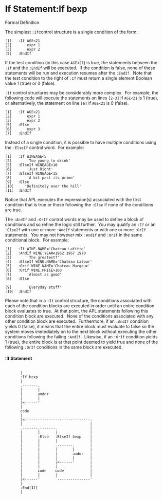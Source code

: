 





<h1 class="heading"><span class="name">If Statement</span><span class="command">:If bexp</span></h1>

Formal Definition


The simplest `:If`control structure is a single condition of the form:
```apl
[1]   :If AGE<21
[2]       expr 1
[3]       expr 2
[5]   :EndIf
```




If the test condition (in this case `AGE<21`) is true, the statements between the `:If` and the `:EndIf` will be executed.  If the condition is false, none of these statements will be run and execution resumes after the `:EndIf`.  Note that the test condition to the right of `:If` must return a single element Boolean value 1 (true) or 0 (false).


`:If` control structures may be considerably more complex.  For example, the following code will execute the statements on lines `[2-3]` if `AGE<21` is 1 (true), or alternatively, the statement on line `[6]` if `AGE<21` is 0 (false).
```apl
[1]   :If AGE<21
[2]       expr 1    
[3]       expr 2
[5]   :Else
[6]       expr 3
[7]   :EndIf
```


Instead of a single condition, it is possible to have multiple conditions using the `:ElseIf` control word.  For example:
```apl
[1]   :If WINEAGE<5
[2]       'Too young to drink'
[5]   :ElseIf WINEAGE<10
[6]       'Just Right'
[7]   :ElseIf WINEAGE<15
[8]       'A bit past its prime'
[9]   :Else
[10]     'Definitely over the hill'
[11]  :EndIf
```


Notice that APL executes the expression(s) associated with the first condition that is true or those following the `:Else` if none of the conditions are true.


The `:AndIf` and `:OrIf` control words may be used to define a block of conditions and so refine the logic still further.  You may qualify an `:If` or an `:ElseIf` with one or more `:AndIf` statements or with one or more `:OrIf` statements.  You may not however mix `:AndIf` and `:OrIf` in the same conditional block.  For example:
```apl
[1]   :If WINE.NAME≡'Chateau Lafitte'
[2]   :AndIf WINE.YEAR∊1962 1967 1970
[3]       'The greatest?'
[4]   :ElseIf WINE.NAME≡'Chateau Latour'
[5]   :Orif WINE.NAME≡'Chateau Margaux'
[6]   :Orif WINE.PRICE>100    
[7]       'Almost as good'
[8]   :Else
```
```apl
[9]       'Everyday stuff'
[10]  :EndIf
```


Please note that in a `:If` control structure, the conditions associated with each of the condition blocks are executed in order until an entire condition block evaluates to true.  At that point, the APL statements following this condition block are executed.  None of the conditions associated with any other condition block are executed.  Furthermore, if an `:AndIf` condition yields 0 (false), it means that the entire block must evaluate to false so the system moves immediately on to the next block without executing the other conditions following the failing `:AndIf`.  Likewise, if an `:OrIf` condition yields 1 (true), the entire block is at that point deemed to yield true and none of the following `:OrIf` conditions in the same block are executed.

#### :If Statement

```apl
 
       |
       :If bexp
       |
       .-------.
       |       |
       |       andor
       |       |
       |<------'
       |
       code
       |
       |<------------------------------.
       |                               |
       .-------.-------.               |
       |       |       |               |
       |       :Else   :ElseIf bexp    |
       |       |       |               |
       |       |       .-------.       |
       |       |       |       |       |
       |       |       |       andor   |
       |       |       |       |       |
       |       |       |<------'       |
       |       |       |               |
       |       code    code            |
       |       |       |               |
       |<------'       `---------------'
       |
       :End[If]
       |
```


